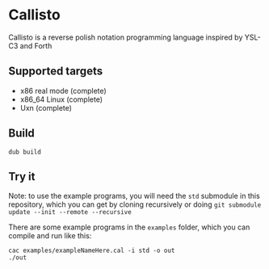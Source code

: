 # Callisto
Callisto is a reverse polish notation programming
language inspired by YSL-C3 and Forth

## Supported targets
- x86 real mode (complete)
- x86_64 Linux (complete)
- Uxn (complete)

## Build
```
dub build
```

## Try it
Note: to use the example programs, you will need the `std` submodule in this repository,
which you can get by cloning recursively or
doing `git submodule update --init --remote --recursive`

There are some example programs in the `examples` folder, which you can compile
and run like this:
```
cac examples/exampleNameHere.cal -i std -o out
./out
```
